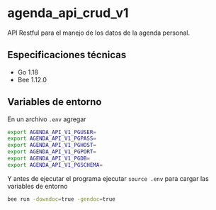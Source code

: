 # agenda_api_crud_v1

API Restful para el manejo de los datos de la agenda personal.

## Especificaciones técnicas

- Go 1.18
- Bee 1.12.0

## Variables de entorno
En un archivo `.env` agregar
```bash
export AGENDA_API_V1_PGUSER=
export AGENDA_API_V1_PGPASS=
export AGENDA_API_V1_PGHOST=
export AGENDA_API_V1_PGPORT=
export AGENDA_API_V1_PGDB=
export AGENDA_API_V1_PGSCHEMA=
```
Y antes de ejecutar el programa ejecutar `source .env` para cargar las variables de entorno

```bash
bee run -downdoc=true -gendoc=true
```
